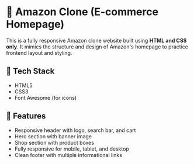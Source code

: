 # 🛒 Amazon Clone (E-commerce Homepage)

This is a fully responsive Amazon clone website built using **HTML and CSS only**. It mimics the structure and design of Amazon's homepage to practice frontend layout and styling.

## 🔧 Tech Stack

- HTML5
- CSS3
- Font Awesome (for icons)

## 📱 Features

- Responsive header with logo, search bar, and cart
- Hero section with banner image
- Shop section with product boxes
- Fully responsive for mobile, tablet, and desktop
- Clean footer with multiple informational links
